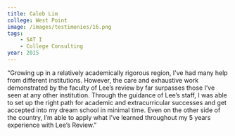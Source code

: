 ```yaml
---
title: Caleb Lim
college: West Point
image: /images/testimonies/16.png
tags:
    - SAT I
    - College Consulting
year: 2015
---
```


“Growing up in a relatively academically rigorous region, I’ve had many
help from different institutions. However, the care and exhaustive work
demonstrated by the faculty of Lee’s review by far surpasses those I’ve
seen at any other institution. Through the guidance of Lee’s staff, I was
able to set up the right path for academic and extracurricular successes
and get accepted into my dream school in minimal time. Even on the other
side of the country, I’m able to apply what I’ve learned throughout my 5
years experience with Lee’s Review.”
